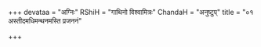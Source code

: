 +++
devataa = "अग्निः"
RShiH = "गाथिनो विश्वामित्रः"
ChandaH = "अनुष्टुप्"
title = "०१ अस्तीदमधिमन्थनमस्ति प्रजननं"

+++
